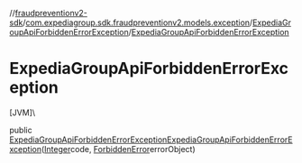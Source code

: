 //[fraudpreventionv2-sdk](../../../index.md)/[com.expediagroup.sdk.fraudpreventionv2.models.exception](../index.md)/[ExpediaGroupApiForbiddenErrorException](index.md)/[ExpediaGroupApiForbiddenErrorException](-expedia-group-api-forbidden-error-exception.md)

# ExpediaGroupApiForbiddenErrorException

[JVM]\

public [ExpediaGroupApiForbiddenErrorException](index.md)[ExpediaGroupApiForbiddenErrorException](-expedia-group-api-forbidden-error-exception.md)([Integer](https://docs.oracle.com/javase/8/docs/api/java/lang/Integer.html)code, [ForbiddenError](../../com.expediagroup.sdk.fraudpreventionv2.models/-forbidden-error/index.md)errorObject)
